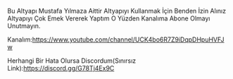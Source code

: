 Bu Altyapı Mustafa Yılmaza Aittir Altyapıyı Kullanmak İçin Benden İzin Alınız Altyapıyı Çok Emek Vererek Yaptım O Yüzden Kanalıma Abone Olmayı Unutmayın.

Kanalım:https://www.youtube.com/channel/UCK4bo6R7Z9iDqpDHpuHVFJw

Herhangi Bir Hata Olursa Discordum(Sınırsız Link):https://discord.gg/G78Tj4Ex9C

